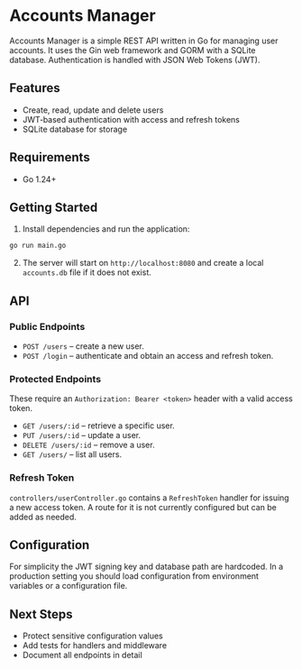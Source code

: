 # Accounts Manager

Accounts Manager is a simple REST API written in Go for managing user accounts. It uses the Gin web framework and GORM with a SQLite database. Authentication is handled with JSON Web Tokens (JWT).

## Features

- Create, read, update and delete users
- JWT‑based authentication with access and refresh tokens
- SQLite database for storage

## Requirements

- Go 1.24+

## Getting Started

1. Install dependencies and run the application:

```bash
go run main.go
```

2. The server will start on `http://localhost:8080` and create a local `accounts.db` file if it does not exist.

## API

### Public Endpoints

- `POST /users` &ndash; create a new user.
- `POST /login` &ndash; authenticate and obtain an access and refresh token.

### Protected Endpoints

These require an `Authorization: Bearer <token>` header with a valid access token.

- `GET /users/:id` &ndash; retrieve a specific user.
- `PUT /users/:id` &ndash; update a user.
- `DELETE /users/:id` &ndash; remove a user.
- `GET /users/` &ndash; list all users.

### Refresh Token

`controllers/userController.go` contains a `RefreshToken` handler for issuing a new access token. A route for it is not currently configured but can be added as needed.

## Configuration

For simplicity the JWT signing key and database path are hardcoded. In a production setting you should load configuration from environment variables or a configuration file.

## Next Steps

- Protect sensitive configuration values
- Add tests for handlers and middleware
- Document all endpoints in detail
